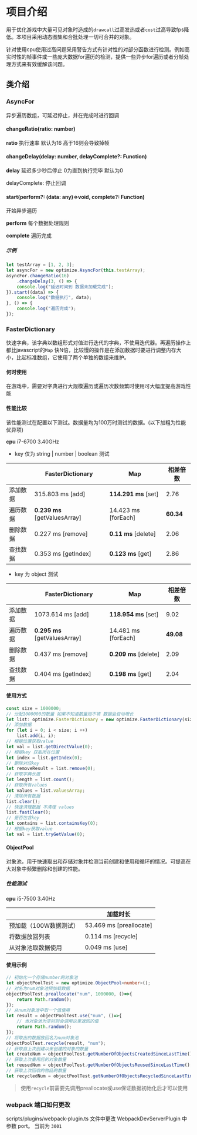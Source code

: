 # 项目介绍

​	用于优化游戏中大量可见对象时造成的`drawcall`过高发热或者`cost`过高导致fps降低。本项目采用动态图集和合批处理一切可合并的对象。

​	针对使用cpu使用过高问题采用警告方式有针对性的对部分函数进行检测。例如高实时性的帧事件或一些庞大数据for遍历的检测，提供一些异步for遍历或者分帧处理方式来有效缓解该问题。

## 类介绍

### AsyncFor

异步遍历数组，可延迟停止，并在完成时进行回调

#### changeRatio(ratio: number)

**ratio** 执行速率 默认为16 高于16则会导致掉帧

#### changeDelay(delay: number, delayComplete?: Function)

**delay** 延迟多少秒后停止 0为直到执行完毕 默认为0

delayComplete: 停止回调

#### start(perform?: (data: any)=>void, complete?: Function)

开始异步遍历

**perform** 每个数据处理规则

**complete** 遍历完成

##### 示例

```typescript
let testArray = [1, 2, 3];
let asyncFor = new optimize.AsyncFor(this.testArray);
asyncFor.changeRatio(16)
    .changeDelay(3, () => {
    console.log("延迟时间到 数据未加载完成");
}).start((data) => {
    console.log("数据执行", data);
}, () => {
    console.log("遍历完成");
});
```



### FasterDictionary

快速字典，该字典以数组形式对值进行迭代的字典，不使用迭代器。再遍历操作上都比javascript的`Map` 快N倍，比较慢的操作是在添加数据时要进行调整内存大小，比起标准数组，它使用了两个单独的数组来维护。

#### 何时使用

在游戏中，需要对字典进行大规模遍历或遍历次数频繁时使用可大幅度提高游戏性能

#### 性能比较

该性能测试在配置以下测试。数据量均为100万时测试的数据。(以下加粗为性能优异项)

**cpu** i7-6700 3.40GHz

- key 仅为 string | number | boolean 测试

|          | FasterDictionary               | Map                  | 相差倍数  |
| -------- | ------------------------------ | -------------------- | --------- |
| 添加数据 | 315.803 ms [add]               | **114.291 ms** [set] | 2.76      |
| 遍历数据 | **0.239 ms**  [getValuesArray] | 14.423 ms [forEach]  | **60.34** |
| 删除数据 | 0.227 ms [remove]              | **0.11 ms** [delete] | 2.06      |
| 查找数据 | 0.353 ms [getIndex]            | **0.123 ms** [get]   | 2.86      |

- key 为 object 测试

|          | FasterDictionary               | Map                   | 相差倍数  |
| -------- | ------------------------------ | --------------------- | --------- |
| 添加数据 | 1073.614 ms [add]              | **118.954 ms** [set]  | 9.02      |
| 遍历数据 | **0.295 ms**  [getValuesArray] | 14.481 ms [forEach]   | **49.08** |
| 删除数据 | 0.437 ms [remove]              | **0.209 ms** [delete] | 2.09      |
| 查找数据 | 0.404 ms [getIndex]            | **0.198 ms** [get]    | 2.04      |

#### 使用方式

```typescript
const size = 1000000;
// 分配1000000的数量 如果不知道数量则不填 数据会自动增长
let list: optimize.FasterDictionary = new optimize.FasterDictionary(size);
// 添加数据
for (let i = 0; i < size; i ++)
	list.add(i, i);
// 根据位置获取value
let val = list.getDirectValue(0);
// 根据key 获取所在位置
let index = list.getIndex(0);
// 删除对应key
let removeResult = list.remove(0);
// 获取字典长度
let length = list.count();
// 获取所有values
let values = list.valuesArray;
// 清除所有数据
list.clear();
// 快速清理数据 不清理 values
list.fastClear();
// 是否包含key
let contains = list.containsKey(0);
// 根据key获取value
let val = list.tryGetValue(0);
```



#### ObjectPool

对象池，用于快速取出和存储对象并检测当前创建和使用和循环的情况。可提高在大对象中频繁删除和创建的性能。

##### 性能测试

**cpu** i5-7500 3.40Hz

|                        | 加载时长                |
| ---------------------- | ----------------------- |
| 预加载（100W数据测试） | 53.469 ms [preallocate] |
| 将数据放回列表         | 0.114 ms [recycle]      |
| 从对象池取数据使用     | 0.049 ms [use]          |

#### 使用示例

```typescript
// 初始化一个存储number的对象池
let objectPoolTest = new optimize.ObjectPool<number>();
// 对名为num对象池预加载数据
objectPoolTest.preallocate("num", 1000000, ()=>{
    return Math.random();
});
// 从num对象池中取一个值使用
let result = objectPoolTest.use("num", ()=>{
    // 当对象池为空时则会调用这里返回的值
    return Math.random();
});
// 将取出的数据放回名为num对象池
objectPoolTest.recycle(result, "num");
// 获取自上次创建以来创建的对象的数量
let createNum = objectPoolTest.getNumberOfObjectsCreatedSinceLastTime();
// 获取上次重用后的对象数量
let reusedNum = objectPoolTest.getNumberOfObjectsReusedSinceLastTime();
// 获取上次回收的物品的数量
let recycledNum = objectPoolTest.getNumberOfObjectsRecycledSinceLastTime();
```

> 使用`recycle`前需要先调用preallocate或use保证数据初始化后才可以使用

### webpack 端口如何更改

scripts/plugins/webpack-plugin.ts 文件中更改 WebpackDevServerPlugin 中参数 port。 当前为 `3001`
